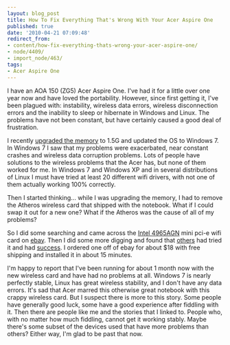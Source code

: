 ```yaml
---
layout: blog_post
title: How To Fix Everything That's Wrong With Your Acer Aspire One
published: true
date: '2010-04-21 07:09:48'
redirect_from:
- content/how-fix-everything-thats-wrong-your-acer-aspire-one/
- node/4409/
- import_node/463/
tags:
- Acer Aspire One
---
```


I have an AOA 150 (ZG5) Acer Aspire One. I've had it for a little over one year now and have loved the portability. However, since first getting it, I've been plagued with: instability, wireless data errors, wireless disconnection errors and the inability to sleep or hibernate in Windows and Linux. The problems have not been constant, but have certainly caused a good deal of frustration. 

I recently [upgraded the memory](http://www.reghardware.co.uk/2009/02/19/aa1_memory_upgrade/) to 1.5G and updated the OS to Windows 7. In Windows 7 I saw that my problems were exacerbated, near constant crashes and wireless data corruption problems. Lots of people have solutions to the wireless problems that the Acer has, but none of them worked for me. In Windows 7 and Windows XP and in several distributions of Linux I must have tried at least 20 different wifi drivers, with not one of them actually working 100% correctly. 

Then I started thinking... while I was upgrading the memory, I had to remove the Atheros wireless card that shipped with the notebook. What if I could swap it out for a new one? What if the Atheros was the cause of all of my problems? 

So I did some searching and came across the [Intel 4965AGN](http://www.intel.com/network/connectivity/products/wireless/wireless_n/overview.htm) mini pci-e wifi card on [ebay](http://shop.ebay.com/i.html?_nkw=intel+4965+agn+wifi). Then I did some more digging and found that [others](http://meanderingpassage.com/2009/08/10/acer-aspire-one-wifi-card-upgrade-to-intel-4965agn/) had tried it and had [success](http://forum.notebookreview.com/showthread.php?t=311389). I ordered one off of ebay for about $18 with free shipping and installed it in about 15 minutes. 

I'm happy to report that I've been running for about 1 month now with the new wireless card and have had no problems at all. Windows 7 is nearly perfectly stable, Linux has great wireless stability, and I don't have any data errors. It's sad that Acer marred this otherwise great notebook with this crappy wireless card. But I suspect there is more to this story. Some people have generally good luck, some have a good experience after fiddling with it. Then there are people like me and the stories that I linked to. People who, with no matter how much fiddling, cannot get it working stably. Maybe there's some subset of the devices used that have more problems than others? Either way, I'm glad to be past that now.
